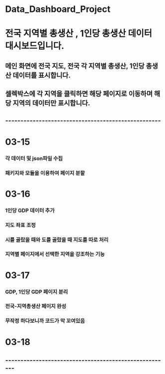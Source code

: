 # Data_Dashboard_Project

# 전국 지역별 총생산 , 1인당 총생산 데이터 대시보드입니다.

## 메인 화면에 전국 지도, 전국 각 지역별 총생산, 1인당 총생산 데이터를 표시합니다.
## 셀렉박스에 각 지역을 클릭하면 해당 페이지로 이동하며 해당 지역의 데이터만 표시합니다.

## ---------------------------------------------------

# 03-15
### 각 데이터 및 json파일 수집
### 패키지와 모듈을 이용하여 페이지 분할

# 03-16
### 1인당 GDP 데이터 추가
### 지도 좌표 조정
### 시를 골랐을 때와 도를 골랐을 때 지도를 따로 처리
### 지역별 페이지에서 선택한 지역을 강조하는 기능

# 03-17
### GDP, 1인당 GDP 페이지 분리
### 전국-지역총생산 페이지 완성
### 무작정 하다보니까 코드가 막 꼬여있음

# 03-18

## ------------------------------------------------------

